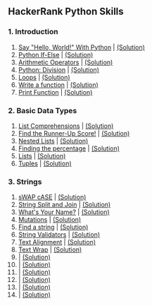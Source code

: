 HackerRank Python Skills
------------------------

### 1. Introduction

1.  [Say "Hello, World!" With Python](https://www.hackerrank.com/challenges/py-hello-world/problem) | [(Solution)](https://github.com/Pulkit008/HackerRank/blob/master/Python/1.%20Introduction/1.%20Say%20%22Hello%2C%20World!%22%20With%20Python.py)
2.  [Python If-Else](https://www.hackerrank.com/challenges/py-if-else/problem) | [(Solution)](https://github.com/Pulkit008/HackerRank/blob/master/Python/1.%20Introduction/2.%20Python%20If-Else.py)
3.  [Arithmetic Operators](https://www.hackerrank.com/challenges/python-arithmetic-operators/problem) | [(Solution)]()
4.  [Python: Division](https://www.hackerrank.com/challenges/python-division/problem) | [(Solution)]()
5.  [Loops](https://www.hackerrank.com/challenges/python-loops/problem) | [(Solution)]()
6.  [Write a function](https://www.hackerrank.com/challenges/write-a-function/problem) | [(Solution)]()
7.  [Print Function](https://www.hackerrank.com/challenges/python-print/problem) | [(Solution)]()

### 2. Basic Data Types

1.  [List Comprehensions](https://www.hackerrank.com/challenges/list-comprehensions/problem) | [(Solution)](https://github.com/Pulkit008/HackerRank/blob/master/Python/2.%20Basic%20Data%20Types/1.%20List%20Comprehensions.py)
2.  [Find the Runner-Up Score!](https://www.hackerrank.com/challenges/find-second-maximum-number-in-a-list/problem) | [(Solution)](https://github.com/Pulkit008/HackerRank/blob/master/Python/2.%20Basic%20Data%20Types/2.%20Find%20the%20Runner-Up%20Score.py)
3.  [Nested Lists](https://www.hackerrank.com/challenges/nested-list/problem) | [(Solution)](https://github.com/Pulkit008/HackerRank/blob/master/Python/2.%20Basic%20Data%20Types/3.%20Nested%20Lists.py)
4.  [Finding the percentage](https://www.hackerrank.com/challenges/finding-the-percentage/problem) | [(Solution)](https://github.com/Pulkit008/HackerRank/blob/master/Python/2.%20Basic%20Data%20Types/4.%20Finding%20the%20percentage.py)
5.  [Lists](https://www.hackerrank.com/challenges/python-lists/problem) | [(Solution)](https://github.com/Pulkit008/HackerRank/blob/master/Python/2.%20Basic%20Data%20Types/5.%20Lists.py)
6.  [Tuples](https://www.hackerrank.com/challenges/python-tuples/problem) | [(Solution)](https://github.com/Pulkit008/HackerRank/blob/master/Python/2.%20Basic%20Data%20Types/6.%20Tuples.py)

### 3. Strings

1.  [sWAP cASE](https://www.hackerrank.com/challenges/swap-case/problem) | [(Solution)]()
2.  [String Split and Join](https://www.hackerrank.com/challenges/python-string-split-and-join/problem) | [(Solution)]()
3.  [What's Your Name?](https://www.hackerrank.com/challenges/whats-your-name/problem) | [(Solution)]()
4.  [Mutations](https://www.hackerrank.com/challenges/python-mutations/problem) | [(Solution)]()
5.  [Find a string](https://www.hackerrank.com/challenges/find-a-string/problem) | [(Solution)]()
6.  [String Validators](https://www.hackerrank.com/challenges/string-validators/problem) | [(Solution)]()
7.  [Text Alignment](https://www.hackerrank.com/challenges/text-alignment/problem) | [(Solution)]()
8.  [Text Wrap](https://www.hackerrank.com/challenges/text-wrap/problem) | [(Solution)]()
9.  []() | [(Solution)]()
10.  []() | [(Solution)]()
11.  []() | [(Solution)]()
12.  []() | [(Solution)]()
13.  []() | [(Solution)]()
14.  []() | [(Solution)]()
